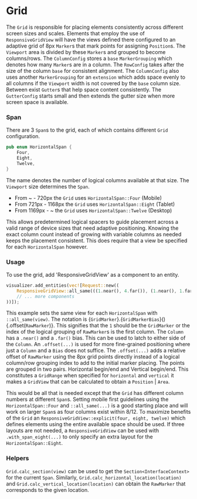 # Grid

The `Grid` is responsible for placing elements consistently across different screen
sizes and scales. Elements that employ the use of `ResponsiveGridView` will have the
views defined there configured to an adaptive grid of 8px `Marker`s that mark points
for assigning `Position`s. The `Viewport` area is divided by these `Marker`s and grouped
to become columns/rows. The `ColumnConfig` stores a `base` `MarkerGrouping` which denotes
how many `Marker`s are in a column. The `RowConfig` takes after the size of the column
`base` for consistent alignment. The `ColumnConfig` also uses another `MarkerGrouping`
for an `extension` which adds space evenly to all columns if the `Viewport` width is not
covered by the `base` column size. Between exist `Gutter`s that help space content consistently.
The `GutterConfig` starts small and then extends the gutter size when more screen space is
available.

### Span

There are 3 `Span`s to the grid, each of which contains different `Grid` configuration.

```rust
pub enum HorizontalSpan {
    Four,
    Eight,
    Twelve,
}
```

The name denotes the number of logical columns available at that size.
The `Viewport` size determines the `Span`.

- From ~ - 720px the `Grid` uses `HorizontalSpan::Four` (Mobile)
- From 721px - 1168px the `Grid` uses `HorizontalSpan::Eight` (Tablet)
- From 1169px - ~ the `Grid` uses `HorizontalSpan::Twelve` (Desktop)

This allows predetermined logical spacers to guide placement across a
valid range of device sizes that need adaptive positioning. Knowing the exact
column count instead of growing with variable columns as needed keeps the placement consistent.
This does require that a view be specified for each `HorizontalSpan` however.

### Usage

To use the grid, add 'ResponsiveGridView' as a component to an entity.

```rust
visualizer.add_entities(vec![Request::new((
    ResponsiveGridView::all_same(((1.near(), 4.far()), (1.near(), 1.far().offset(-4)))),
    // ... more components
))]);
```

This example sets the same view for each `HorizontalSpan` with `::all_same(view)`.
The notation is {`GridMarker`}.{`GridMarkerBias`}(){.offset(`RawMarker`)}.
This signifies that the `1` should be the `GridMarker` or the index of the logical grouping
of `RawMarker`s is the first column. The `Column` has a `.near()` and a `.far()` bias.
This can be used to latch to either side of the `Column`. An `.offset(...)` is used
for more fine-grained positioning where just a `Column` and a `Bias` does not suffice.
The `.offset(...)` adds a relative offset of `RawMarker` using the 8px grid points directly
instead of a logical column/row grouping index to add to the initial marker placing.
The points are grouped in two pairs. Horizontal begin/end and Vertical begin/end.
This constitutes a `GridRange` when specified for `horizontal` and `vertical` it makes
a `GridView` that can be calculated to obtain a `Position` | `Area`.

This would be all that is needed except that the `Grid` has different
column numbers at different `Span`s. Setting mobile first guidelines using the
`HorizontalSpan::Four` and `::all_same(...)` is a good starting place and will work
on larger `Span`s as four columns exist within 8/12. To maximize benefits of the `Grid`
an `ResponsiveGridView::explicit(four, eight, twelve)` which defines elements using
the entire available space should be used. If three layouts are not needed, a
`ResponsiveGridView` can be used with `.with_span_eight(...)` to only specify an
extra layout for the `HorizontalSpan::Eight`.

### Helpers

`Grid.calc_section(view)` can be used to get the `Section<InterfaceContext>` for the
current `Span`. Similarly, `Grid.calc_horizontal_location(location)` and
`Grid.calc_vertical_location(location)` can obtain the `RawMarker` that corresponds
to the given location.
